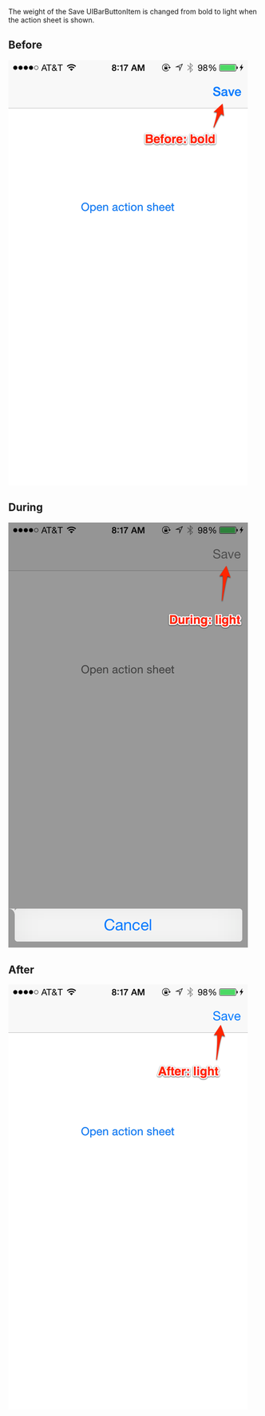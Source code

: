 The weight of the Save UIBarButtonItem is changed from bold to light when the action sheet is shown.

## Before
![Before screenshot](screenshots/1-before.png)

## During
![During screenshot](screenshots/2-open.png)

## After
![After screenshot](screenshots/3-after.png)
